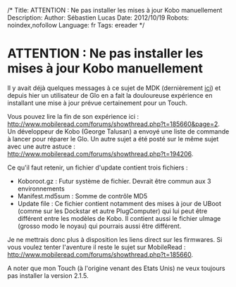 /*
Title: ATTENTION : Ne pas installer les mises à jour Kobo manuellement
Description: 
Author: Sébastien Lucas
Date: 2012/10/19
Robots: noindex,nofollow
Language: fr
Tags: ereader
*/
# ATTENTION : Ne pas installer les mises à jour Kobo manuellement

Il y avait déjà quelques messages à ce sujet de MDK (dernièrement [ici](http://www.mobileread.com/forums/showpost.php?p=2270166&postcount=42)) et depuis hier un utilisateur de Glo en a fait la douloureuse expérience en installant une mise à jour prévue certainement pour un Touch.

Vous pouvez lire la fin de son expérience ici : http://www.mobileread.com/forums/showthread.php?t=185660&page=2. Un développeur de Kobo (George Talusan) a envoyé une liste de commande à lancer pour réparer le Glo. Un autre sujet a été posté sur le même sujet avec une autre astuce : http://www.mobileread.com/forums/showthread.php?t=194206.

Ce qu'il faut retenir, un fichier d'update contient trois fichiers :

* Koboroot.gz : Futur système de fichier. Devrait être commun aux 3 environnements
* Manifest.md5sum : Somme de contrôle MD5
* Update file : Ce fichier contient notamment des mises à jour de UBoot (comme sur les Dockstar et autre PlugComputer) qui lui peut être différent entre les modèles de Kobo. Il contient aussi le fichier uImage (grosso modo le noyau) qui pourrais aussi être différent.

Je ne mettrais donc plus à disposition les liens direct sur les firmwares. Si vous voulez tenter l'aventure il reste le sujet sur MobileRead : http://www.mobileread.com/forums/showthread.php?t=185660.

A noter que mon Touch (à l'origine venant des Etats Unis) ne veux toujours pas installer la version 2.1.5.


